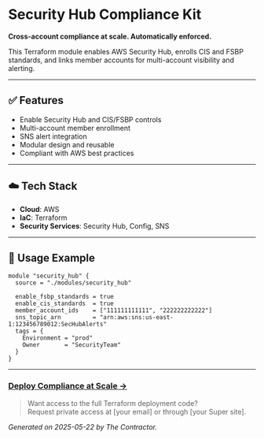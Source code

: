 # Security Hub Compliance Kit

**Cross-account compliance at scale. Automatically enforced.**

This Terraform module enables AWS Security Hub, enrolls CIS and FSBP standards, and links member accounts for multi-account visibility and alerting.

---

## ✅ Features

- Enable Security Hub and CIS/FSBP controls
- Multi-account member enrollment
- SNS alert integration
- Modular design and reusable
- Compliant with AWS best practices

---

## ☁️ Tech Stack

- **Cloud**: AWS  
- **IaC**: Terraform  
- **Security Services**: Security Hub, Config, SNS

---

## 🚀 Usage Example

```hcl
module "security_hub" {
  source = "./modules/security_hub"

  enable_fsbp_standards = true
  enable_cis_standards  = true
  member_account_ids    = ["111111111111", "222222222222"]
  sns_topic_arn         = "arn:aws:sns:us-east-1:123456789012:SecHubAlerts"
  tags = {
    Environment = "prod"
    Owner       = "SecurityTeam"
  }
}
```

---

### [Deploy Compliance at Scale →](https://opscontractordev.super.site)

> Want access to the full Terraform deployment code?  
> Request private access at [your email] or through [your Super site].


*Generated on 2025-05-22 by The Contractor.*
